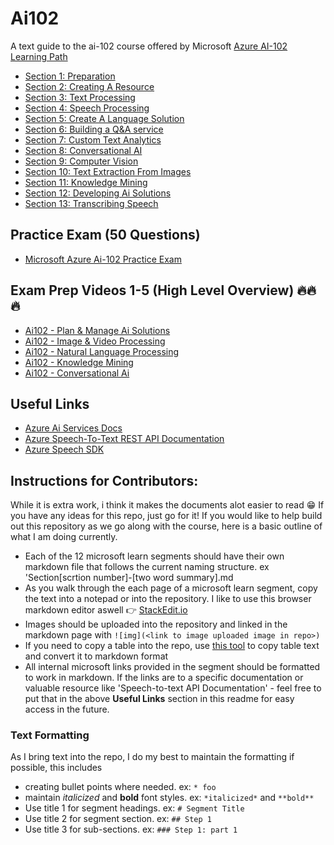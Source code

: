 # Ai102
A text guide to the ai-102 course offered by Microsoft
[Azure AI-102 Learning Path](https://learn.microsoft.com/en-us/certifications/azure-ai-engineer/)

* [Section 1: Preparation](https://learn.microsoft.com/en-us/training/paths/prepare-for-ai-engineering/)
* [Section 2: Creating A Resource](https://learn.microsoft.com/en-us/training/paths/provision-manage-azure-cognitive-services/)
* [Section 3: Text Processing](https://learn.microsoft.com/en-us/training/paths/process-translate-text-azure-cognitive-services/)
* [Section 4: Speech Processing](https://learn.microsoft.com/en-us/training/paths/process-translate-speech-azure-cognitive-speech-services/)
* [Section 5: Create A Language Solution](https://learn.microsoft.com/en-us/training/paths/create-language-solution-azure-cognitive-services/)
* [Section 6: Building a Q&A service](https://learn.microsoft.com/en-us/training/paths/build-qna-solution/)
* [Section 7: Custom Text Analytics](https://learn.microsoft.com/en-us/training/paths/build-custom-text-analytics/)
* [Section 8: Conversational AI](https://learn.microsoft.com/en-us/training/paths/create-conversational-ai-solutions/)
* [Section 9: Computer Vision](https://learn.microsoft.com/en-us/training/paths/create-computer-vision-solutions-azure-cognitive-services/)
* [Section 10: Text Extraction From Images](https://learn.microsoft.com/en-us/training/paths/extract-text-from-images-documents/)
* [Section 11: Knowledge Mining](https://learn.microsoft.com/en-us/training/paths/implement-knowledge-mining-azure-cognitive-search/)
* [Section 12: Developing Ai Solutions](https://learn.microsoft.com/en-us/training/paths/develop-ai-solutions-azure-openai/)
* [Section 13: Transcribing Speech](https://learn.microsoft.com/en-us/training/modules/transcribe-speech-input-text/7-exercise-speech-app)

## Practice Exam (50 Questions)
* [Microsoft Azure Ai-102 Practice Exam](https://learn.microsoft.com/en-us/credentials/certifications/exams/ai-102/practice/assessment?assessment-type=practice&assessmentId=61)

## Exam Prep Videos 1-5 (High Level Overview) 🔥🔥🔥
* [Ai102 - Plan & Manage Ai Solutions](https://learn.microsoft.com/en-us/shows/exam-readiness-zone/preparing-for-ai-102-plan-and-manage-an-azure-ai-solution-1-of-5)
* [Ai102 - Image & Video Processing](https://learn.microsoft.com/en-us/shows/exam-readiness-zone/preparing-for-ai-102-implement-image-and-video-processing-solutions-2-of-5)
* [Ai102 - Natural Language Processing](https://learn.microsoft.com/en-us/shows/exam-readiness-zone/preparing-for-ai-102-implement-natural-language-processing-solutions-3-of-5)
* [Ai102 - Knowledge Mining](https://learn.microsoft.com/en-us/shows/exam-readiness-zone/preparing-for-ai-102-implement-knowledge-mining-solutions-4-of-5)
* [Ai102 - Conversational Ai](https://learn.microsoft.com/en-us/shows/exam-readiness-zone/preparing-for-ai-102-implement-conversational-ai-solutions-5-of-5)

## Useful Links
* [Azure Ai Services Docs](https://learn.microsoft.com/en-us/azure/ai-services/what-are-ai-services)
* [Azure Speech-To-Text REST API Documentation](https://learn.microsoft.com/en-us/azure/ai-services/speech-service/rest-speech-to-text)
* [Azure Speech SDK](https://learn.microsoft.com/en-us/dotnet/api/microsoft.cognitiveservices.speech.speechsynthesisoutputformat?view=azure-dotnet)

## Instructions for Contributors:
 While it is extra work, i think it makes the documents alot easier to read 😁 If you have any ideas for this repo, just go for it! 
 If you would like to help build out this repository as we go along with the course, here is a basic outline of what I am doing currently.

* Each of the 12 microsoft learn segments should have their own markdown file that follows the current naming structure. ex 'Section[scrtion number]-[two word summary].md
* As you walk through the each page of a microsoft learn segment, copy the text into a notepad or into the repository. I like to use this browser markdown editor aswell 👉 [StackEdit.io](https://stackedit.io/)
* Images should be uploaded into the repository and linked in the markdown page with ```![img](<link to image uploaded image in repo>)```
* If you need to copy a table into the repo, use [this tool](https://www.tablesgenerator.com/markdown_tables) to copy table text and convert it to markdown format
* All internal microsoft links provided in the segment should be formatted to work in markdown. If the links are to a specific documentation or valuable resource like 'Speech-to-text API Documentation' - feel free to put that in the above **Useful Links** section in this readme for easy access in the future.

### Text Formatting
As I bring text into the repo, I do my best to maintain the formatting if possible, this includes
* creating bullet points where needed. ex:  ```* foo```
* maintain *italicized* and **bold** font styles. ex: ```*italicized*``` and ```**bold**```
* Use title 1 for segment headings. ex: ```# Segment Title```
* Use title 2 for segment section. ex: ```## Step 1```
* Use title 3 for sub-sections. ex: ```### Step 1: part 1```
